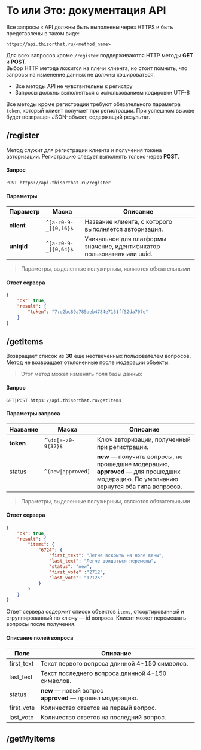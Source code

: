 # То или Это: документация API

Все запросы к API должны быть выполнены через HTTPS и быть представлены в таком виде:

```
https://api.thisorthat.ru/<method_name>
```

Для всех запросов кроме `/register` поддерживаются HTTP методы **GET** и **POST**.  
Выбор HTTP метода ложится на плечи клиента, но стоит помнить, что запросы на изменение данных не должны кэшироваться.
- Все методы API не чувствительны к регистру
- Запросы должны выполняться с использованием кодировки UTF-8

Все методы кроме регистрации требуют обязательного параметра `token`, который клиент получает при регистрации.
При успешном вызове будет возвращен JSON-объект, содержащий результат.

## /register

Метод служит для регистрации клиента и получения токена авторизации.
Регистрацию следует выполнять только через **POST**.

#### Запрос

```
POST https://api.thisorthat.ru/register
```

#### Параметры
| Параметр | Маска | Описание |
|----------|--------------|----------|
| **client** | `^[a-z0-9-_]{0,16}$` | Название клиента, с которого выполняется авторизация. |
| **uniqid** | `^[a-z0-9-_]{0,64}$` | Уникальное для платформы значение, идентификатор пользователя или uuid. |
> Параметры, выделенные полужирным, являются обязательными

#### Ответ сервера

```json
{
    "ok": true,
    "result": {
        "token": "7:e2bc89a785aeb4784e7151ff52da707e"
    }
}
```

## /getItems

Возвращает список из **30** еще неотвеченных пользователем вопросов. Метод не возвращает отклоненные после модерации объекты.
> Этот метод может изменять поля базы данных

#### Запрос
```
GET|POST https://api.thisorthat.ru/getItems
```

#### Параметры запроса
| Название | Маска | Описание |
|----------|--------------|----------|
| **token** | `^\d:[a-z0-9{32}$` | Ключ авторизации, полученный при регистрации. |
| status    | `^(new\|approved)`  | **new** — получить вопросы, не прошедшие модерацию, <br>**approved** — для прошедших модерацию. По умолчанию вернутся оба типа вопросов. |

> Параметры, выделенные полужирным, являются обязательными

#### Ответ сервера

```json
{
    "ok": true,
    "result": {
        "items": {
            "6724": {
                "first_text": "Легче вскрыть на жопе вены",
                "last_text": "Легче дождаться перемены",
                "status": "new",
                "first_vote" :"2712",
                "last_vote": "12125"
            }
        }
    }
}
```

Ответ сервера содержит список объектов `items`, отсортированный и сгруппированный по ключу — id вопроса. Клиент может перемешать вопросы после получения.

#### Описание полей вопроса

| Поле | Описание |
|------|----------|
| first_text | Текст первого вопроса длинной 4-150 символов. |
| last_text | Текст последнего вопроса длинной 4-150 символов. |
| status | **new** — новый вопрос <br>**approved** — прошел модерацию. |
| first_vote | Количество ответов на первый вопрос. |
| last_vote | Количество ответов на последний вопрос. |


## /getMyItems
